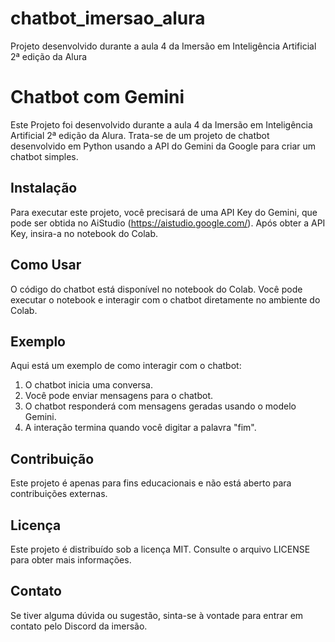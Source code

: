 # chatbot_imersao_alura
Projeto desenvolvido durante a aula 4 da Imersão em Inteligência Artificial 2ª edição da Alura 

# Chatbot com Gemini

Este Projeto foi desenvolvido durante a aula 4 da Imersão em Inteligência Artificial 2ª edição da Alura. Trata-se de um projeto de chatbot desenvolvido em Python usando a API do Gemini da Google para criar um chatbot simples.

## Instalação

Para executar este projeto, você precisará de uma API Key do Gemini, que pode ser obtida no AiStudio (https://aistudio.google.com/). Após obter a API Key, insira-a no notebook do Colab.

## Como Usar

O código do chatbot está disponível no notebook do Colab. Você pode executar o notebook e interagir com o chatbot diretamente no ambiente do Colab.

## Exemplo

Aqui está um exemplo de como interagir com o chatbot:

1. O chatbot inicia uma conversa.
2. Você pode enviar mensagens para o chatbot.
3. O chatbot responderá com mensagens geradas usando o modelo Gemini.
4. A interação termina quando você digitar a palavra "fim". 

## Contribuição

Este projeto é apenas para fins educacionais e não está aberto para contribuições externas.

## Licença

Este projeto é distribuído sob a licença MIT. Consulte o arquivo LICENSE para obter mais informações.

## Contato

Se tiver alguma dúvida ou sugestão, sinta-se à vontade para entrar em contato pelo Discord da imersão.
